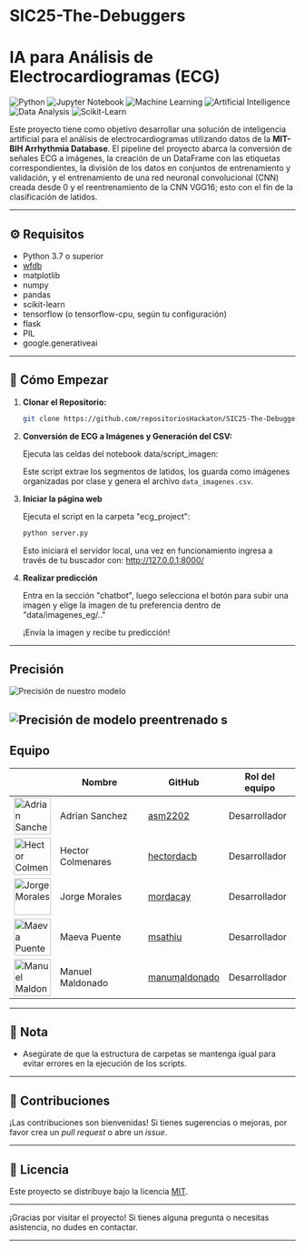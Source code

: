 # SIC25-The-Debuggers
# IA para Análisis de Electrocardiogramas (ECG)
![Python](https://img.shields.io/badge/Code-Python-blue.svg)
![Jupyter Notebook](https://img.shields.io/badge/Tool-Jupyter%20Notebook-orange.svg)
![Machine Learning](https://img.shields.io/badge/Technology-Machine%20Learning-yellow.svg)
![Artificial Intelligence](https://img.shields.io/badge/Field-Artificial%20Intelligence-brightgreen.svg)
![Data Analysis](https://img.shields.io/badge/Focus-Data%20Analysis-red.svg)
![Scikit-Learn](https://img.shields.io/badge/Library-Scikit--Learn-ffbb00.svg)

Este proyecto tiene como objetivo desarrollar una solución de inteligencia artificial para el análisis de electrocardiogramas utilizando datos de la **MIT-BIH Arrhythmia Database**. El pipeline del proyecto abarca la conversión de señales ECG a imágenes, la creación de un DataFrame con las etiquetas correspondientes, la división de los datos en conjuntos de entrenamiento y validación, y el entrenamiento de una red neuronal convolucional (CNN) creada desde 0 y el reentrenamiento de la CNN VGG16; esto con el fin de la clasificación de latidos.

---

## ⚙️ Requisitos

- Python 3.7 o superior
- [wfdb](https://github.com/MIT-LCP/wfdb-python)
- matplotlib
- numpy
- pandas
- scikit-learn
- tensorflow (o tensorflow-cpu, según tu configuración)
- flask
- PIL
- google.generativeai

---

## 🚀 Cómo Empezar

1. **Clonar el Repositorio:**

   ```bash
   git clone https://github.com/repositoriosHackaton/SIC25-The-Debuggers.git
   ```

2. **Conversión de ECG a Imágenes y Generación del CSV:**

   Ejecuta las celdas del notebook data/script_imagen:

   Este script extrae los segmentos de latidos, los guarda como imágenes organizadas por clase y genera el archivo `data_imagenes.csv`.

3. **Iniciar la página web**

   Ejecuta el script en la carpeta "ecg_project":
   ```bash
   python server.py
   ```
   Esto iniciará el servidor local, una vez en funcionamiento ingresa a través de tu buscador con:
   http://127.0.0.1:8000/

5. **Realizar predicción**

   Entra en la sección "chatbot", luego selecciona el botón para subir una imagen y elige la imagen de
   tu preferencia dentro de "data/imagenes_eg/.."

   ¡Envía la imagen y recibe tu predicción!

---
## Precisión
![Precisión de nuestro modelo](img/precisión_cnn_ecg.png)

![Precisión de modelo preentrenado](img/precisión_cnn_preentrenado.png)
s
---
## Equipo

<!-- markdownlint-disable MD033 -->
<table>
   <thead>
      <tr>
         <th></th>
         <th><strong>Nombre</strong></th>
         <th><strong>GitHub</strong></th>
         <th><strong>Rol del equipo</strong></th>
      </tr>
   </thead>
   <tbody>
      <tr>
         <td>
            <img src="https://avatars.githubusercontent.com/u/125231044?v=4/"
                 alt="Adrian Sanchez" width="65">
         </td>
         <td>Adrian Sanchez</td>
         <td><a href="https://github.com/asm2202">asm2202</a></td>
         <td>Desarrollador</td>
      </tr>
      <tr>
         <td>
            <img src="https://avatars.githubusercontent.com/u/115899276?v=4"
                 alt="Hector Colmenares" width="65">
         </td>
         <td>Hector Colmenares</td>
         <td><a href="https://github.com/hectordacb">hectordacb</a></td>
         <td>Desarrollador</td>
      </tr>
      <tr>
         <td>
            <img src="https://avatars.githubusercontent.com/u/140109596?v=4"
                 alt="Jorge Morales" width="65">
         </td>
         <td>Jorge Morales</td>
         <td><a href="https://github.com/mordacay">mordacay</a></td>
         <td>Desarrollador</td>
      </tr>
      <tr>
         <td>
            <img src="https://avatars.githubusercontent.com/u/125399105?v=4"
                 alt="Maeva Puente" width="65">
         </td>
         <td>Maeva Puente</td>
         <td><a href="https://github.com/msathiu">msathiu</a></td>
         <td>Desarrollador</td>
      </tr>
      <tr>
         <td>
            <img src="https://avatars.githubusercontent.com/u/125196247?v=4"
                 alt="Manuel Maldonado" width="65">
         </td>
         <td>Manuel Maldonado</td>
         <td><a href="https://github.com/manumaldonado">manumaldonado</a></td>
         <td>Desarrollador</td>
      </tr>
   </tbody>
</table>
<!-- markdownlint-enable MD033 -->

---

## 📌 Nota

- Asegúrate de que la estructura de carpetas se mantenga igual para evitar errores en la ejecución de los scripts.

---

## 🤝 Contribuciones

¡Las contribuciones son bienvenidas! Si tienes sugerencias o mejoras, por favor crea un _pull request_ o abre un _issue_.

---

## 📄 Licencia

Este proyecto se distribuye bajo la licencia [MIT](LICENSE).

---

¡Gracias por visitar el proyecto! Si tienes alguna pregunta o necesitas asistencia, no dudes en contactar.

---

